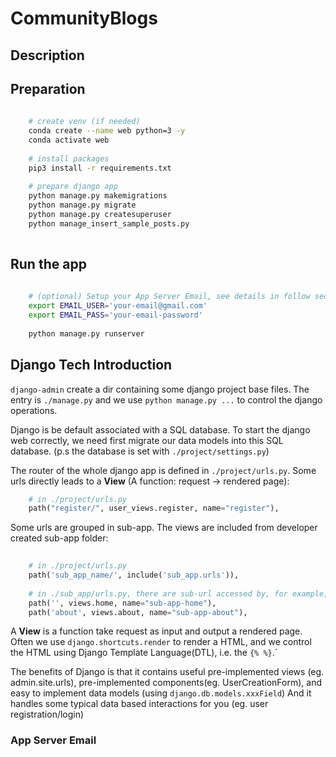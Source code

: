 # CommunityBlogs

## Description


## Preparation

```bash
  
    # create venv (if needed)
    conda create --name web python=3 -y
    conda activate web
    
    # install packages
    pip3 install -r requirements.txt
    
    # prepare django app
    python manage.py makemigrations
    python manage.py migrate
    python manage.py createsuperuser
    python manage_insert_sample_posts.py
    

```

## Run the app

```bash
    
    # (optional) Setup your App Server Email, see details in follow section
    export EMAIL_USER='your-email@gmail.com'
    export EMAIL_PASS='your-email-password'
    
    python manage.py runserver
```


## Django Tech Introduction

`django-admin` create a dir containing some django project base files.
The entry is `./manage.py` and we use `python manage.py ...` to control the django operations.

Django is be default associated with a SQL database. To start the django web correctly,
we need first migrate our data models into this SQL database. (p.s the database is set with `./project/settings.py`)

The router of the whole django app is defined in `./project/urls.py`. 
Some urls directly leads to a **View** (A function: request -> rendered page):

```python
    # in ./project/urls.py
    path("register/", user_views.register, name="register"),

```
Some urls are grouped in sub-app. The views are included from developer created sub-app folder:

```python
    
    # in ./project/urls.py
    path('sub_app_name/', include('sub_app.urls')),
    
    # in ./sub_app/urls.py, there are sub-url accessed by, for example, sub_app_name/home
    path('', views.home, name="sub-app-home"),
    path('about', views.about, name="sub-app-about"),

```

A **View** is a function take request as input and output a rendered page. Often we use `django.shortcuts.render` to
render a HTML, and we control the HTML using Django Template Language(DTL), i.e. the `{% %}`.`

The benefits of Django is that it contains useful pre-implemented views (eg. admin.site.urls), 
pre-implemented components(eg. UserCreationForm), and easy to implement data models (using `django.db.models.xxxField`)
And it handles some typical data based interactions for you (eg. user registration/login)

### App Server Email
